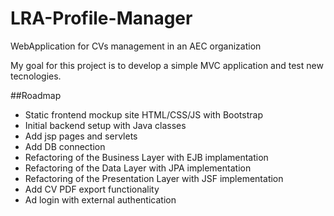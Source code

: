 # LRA-Profile-Manager
WebApplication for CVs management in an AEC organization

My goal for this project is to develop a simple MVC application and test new tecnologies.

##Roadmap
- Static frontend mockup site HTML/CSS/JS with Bootstrap
- Initial backend setup with Java classes
- Add jsp pages and servlets
- Add DB connection
- Refactoring of the Business Layer with EJB implamentation
- Refactoring of the Data Layer with JPA implementation
- Refactoring of the Presentation Layer with JSF implementation
- Add CV PDF export functionality
- Ad login with external authentication
